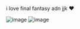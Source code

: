 i love final fantasy adn jjk ❤️

![image](https://github.com/canutes-26th-eyelash/canutes-26th-eyelash/assets/155060137/18692310-206c-44fb-a686-18976658be87)
![image](https://github.com/canutes-26th-eyelash/canutes-26th-eyelash/assets/155060137/2005178c-9464-4673-afcb-0e6065777f61)
